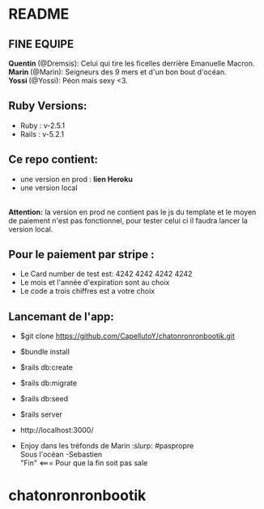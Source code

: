# README
## FINE EQUIPE
 <strong> Quentin </strong>(@Dremsis): Celui qui tire les ficelles derrière Emanuelle Macron.</br>
 <strong> Marin </strong>(@Marin): Seigneurs des 9 mers et d'un bon bout d'océan.</br>
 <strong> Yossi </strong>(@Yossi): Péon mais sexy <3.</br>
## Ruby Versions:

* Ruby : v-2.5.1
* Rails : v-5.2.1

## Ce repo contient:
* une version en prod : <strong>lien Heroku</strong>
* une version local
</br>
<strong>Attention:</strong> la version en prod ne contient pas le js du template et le moyen de paiement n'est pas fonctionnel, pour tester celui ci il faudra lancer la version local.</br>

## Pour le paiement par stripe :
* Le Card number de test est: 4242 4242 4242 4242
* Le mois et l'année d'expiration sont au choix
* Le code a trois chiffres est a votre choix
## Lancemant de l'app:

* $git clone https://github.com/CapellutoY/chatonronronbootik.git

* $bundle install

* $rails db:create

* $rails db:migrate

* $rails db:seed

* $rails server

*  http://localhost:3000/

* Enjoy dans les tréfonds de Marin :slurp: #paspropre</br>
Sous l'océan -Sebastien</br>
"Fin" <=== Pour que la fin soit pas sale</br>
# chatonronronbootik
